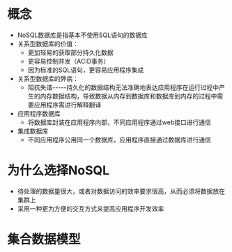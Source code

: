 # 概念

- NoSQL数据库是指基本不使用SQL语句的数据库
- 关系型数据库的价值：
  - 更加轻易的获取部分持久化数据
  - 更容易控制并发（ACID事务）
  - 因为标准的SQL语句，更容易应用程序集成
- 关系型数据库的弊病：
  - 阻抗失谐-----持久化的数据结构无法准确地表达应用程序在运行过程中产生的内存数据结构，导致数据从内存到数据库和数据库到内存的过程中需要应用程序需进行解释翻译
- 应用程序数据库
  - 将数据库封装在应用程序内部，不同应用程序通过web接口进行通信
- 集成数据库
  - 不同应用程序公用同一个数据库，应用程序直接通过数据库进行通信

# 为什么选择NoSQL

- 待处理的数据量很大，或者对数据访问的效率要求很高，从而必须将数据放在集群上
- 采用一种更为方便的交互方式来提高应用程序开发效率

# 集合数据模型







